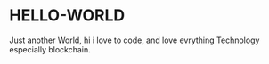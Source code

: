# HELLO-WORLD
Just another World,
hi i love to code, and love evrything Technology especially blockchain. 


